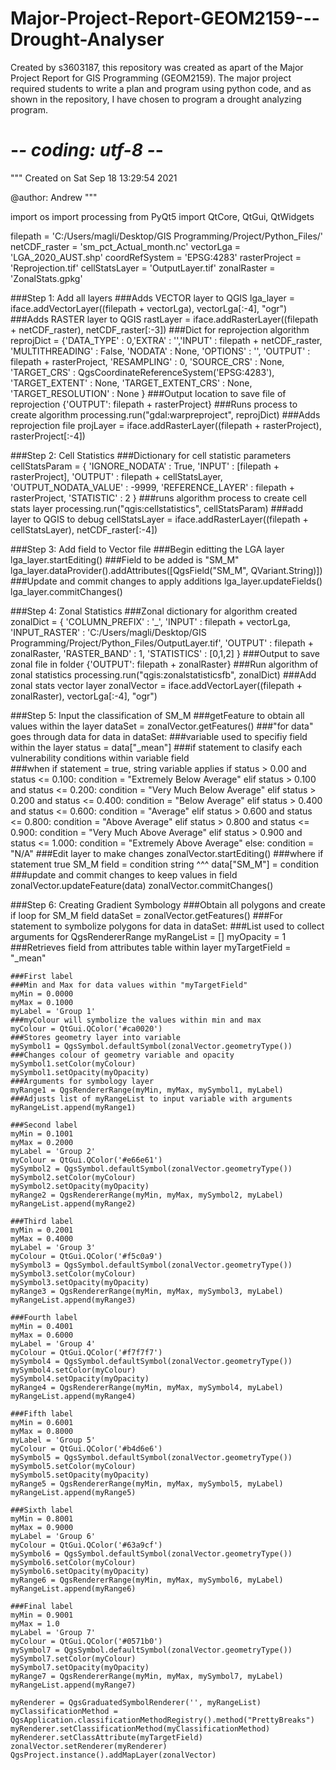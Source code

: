 # Major-Project-Report-GEOM2159---Drought-Analyser
Created by s3603187, this repository was created as apart of the Major Project Report for GIS Programming (GEOM2159).  The major project required students to write a plan and program using python code, and as shown in the repository, I have chosen to program a drought analyzing program. 
# -*- coding: utf-8 -*-
"""
Created on Sat Sep 18 13:29:54 2021

@author: Andrew
"""

import os
import processing
from PyQt5 import QtCore, QtGui, QtWidgets

filepath = 'C:/Users/magli/Desktop/GIS Programming/Project/Python_Files/'
netCDF_raster = 'sm_pct_Actual_month.nc'
vectorLga = 'LGA_2020_AUST.shp'
coordRefSystem = 'EPSG:4283'
rasterProject = 'Reprojection.tif'
cellStatsLayer = 'OutputLayer.tif'
zonalRaster = 'ZonalStats.gpkg'

###Step 1: Add all layers
###Adds VECTOR layer to QGIS
lga_layer = iface.addVectorLayer((filepath + vectorLga), vectorLga[:-4], "ogr")
###Adds RASTER layer to QGIS
rastLayer = iface.addRasterLayer((filepath + netCDF_raster), netCDF_raster[:-3])
###Dict for reprojection algorithm
reprojDict = {'DATA_TYPE' : 0,'EXTRA' : '','INPUT' : filepath + netCDF_raster, 'MULTITHREADING' : False, 'NODATA' : None, 'OPTIONS' : '', 'OUTPUT' : filepath + rasterProject, 'RESAMPLING' : 0, 'SOURCE_CRS' : None, 'TARGET_CRS' : QgsCoordinateReferenceSystem('EPSG:4283'), 'TARGET_EXTENT' : None, 'TARGET_EXTENT_CRS' : None, 'TARGET_RESOLUTION' : None }
###Output location to save file of reprojection
{'OUTPUT': filepath + rasterProject}
###Runs process to create algorithm
processing.run("gdal:warpreproject", reprojDict)
###Adds reprojection file
projLayer = iface.addRasterLayer((filepath + rasterProject), rasterProject[:-4])

###Step 2: Cell Statistics
###Dictionary for cell statistic parameters
cellStatsParam = { 'IGNORE_NODATA' : True, 'INPUT' : [filepath + rasterProject], 'OUTPUT' : filepath + cellStatsLayer, 'OUTPUT_NODATA_VALUE' : -9999, 'REFERENCE_LAYER' : filepath + rasterProject, 'STATISTIC' : 2 }
###runs algorithm process to create cell stats layer
processing.run("qgis:cellstatistics", cellStatsParam)
###add layer to QGIS to debug
cellStatsLayer = iface.addRasterLayer((filepath + cellStatsLayer), netCDF_raster[:-4])

###Step 3: Add field to Vector file
###Begin editting the LGA layer
lga_layer.startEditing()
###Field to be added is "SM_M"
lga_layer.dataProvider().addAttributes([QgsField("SM_M", QVariant.String)])
###Update and commit changes to apply additions
lga_layer.updateFields()
lga_layer.commitChanges()

###Step 4: Zonal Statistics
###Zonal dictionary for algorithm created
zonalDict = { 'COLUMN_PREFIX' : '_', 'INPUT' : filepath + vectorLga, 'INPUT_RASTER' : 'C:/Users/magli/Desktop/GIS Programming/Project/Python_Files/OutputLayer.tif', 'OUTPUT' : filepath + zonalRaster, 'RASTER_BAND' : 1, 'STATISTICS' : [0,1,2] }
###Output to save zonal file in folder
{'OUTPUT': filepath + zonalRaster}
###Run algorithm of zonal statistics
processing.run("qgis:zonalstatisticsfb", zonalDict)
###Add zonal stats vector layer
zonalVector = iface.addVectorLayer((filepath + zonalRaster), vectorLga[:-4], "ogr")

###Step 5: Input the classification of SM_M 
###getFeature to obtain all values within the layer
dataSet = zonalVector.getFeatures()
###"for data" goes through data
for data in dataSet:
###variable used to specifiy field within the layer
    status = data["_mean"]
###if statement to clasify each vulnerability conditions within variable field  
###when if statement = true, string variable applies
    if status > 0.00 and status <= 0.100:
        condition = "Extremely Below Average"
    elif status > 0.100 and status <= 0.200:
        condition = "Very Much Below Average"
    elif status > 0.200 and status <= 0.400:
        condition = "Below Average"
    elif status > 0.400 and status <= 0.600:
        condition = "Average"
    elif status > 0.600 and status <= 0.800:
        condition = "Above Average"
    elif status > 0.800 and status <= 0.900:
        condition = "Very Much Above Average"
    elif status > 0.900 and status <= 1.000:
        condition = "Extremely Above Average"
    else:
        condition = "N/A"
###Edit layer to make changes
    zonalVector.startEditing()
###where if statement true SM_M field = condition string ^^^
    data["SM_M"] = condition
###update and commit changes to keep values in field
    zonalVector.updateFeature(data)
    zonalVector.commitChanges()
    
###Step 6: Creating Gradient Symbology 
###Obtain all polygons and create if loop for SM_M field
dataSet = zonalVector.getFeatures()
###For statement to symbolize polygons
for data in dataSet:
    ###List used to collect arguments for QgsRendererRange
    myRangeList = []
    myOpacity = 1
    ###Retrieves field from attributes table within layer
    myTargetField = "_mean" 
    
    ###First label
    ###Min and Max for data values within "myTargetField"
    myMin = 0.0000
    myMax = 0.1000
    myLabel = 'Group 1'
    ###myColour will symbolize the values within min and max
    myColour = QtGui.QColor('#ca0020')
    ###Stores geometry layer into variable
    mySymbol1 = QgsSymbol.defaultSymbol(zonalVector.geometryType())
    ###Changes colour of geometry variable and opacity
    mySymbol1.setColor(myColour)
    mySymbol1.setOpacity(myOpacity)
    ###Arguments for symbology layer
    myRange1 = QgsRendererRange(myMin, myMax, mySymbol1, myLabel)
    ###Adjusts list of myRangeList to input variable with arguments
    myRangeList.append(myRange1)
    
    ###Second label
    myMin = 0.1001
    myMax = 0.2000
    myLabel = 'Group 2'
    myColour = QtGui.QColor('#e66e61')
    mySymbol2 = QgsSymbol.defaultSymbol(zonalVector.geometryType())
    mySymbol2.setColor(myColour)
    mySymbol2.setOpacity(myOpacity)
    myRange2 = QgsRendererRange(myMin, myMax, mySymbol2, myLabel)
    myRangeList.append(myRange2)
    
    ###Third label
    myMin = 0.2001
    myMax = 0.4000
    myLabel = 'Group 3'
    myColour = QtGui.QColor('#f5c0a9')
    mySymbol3 = QgsSymbol.defaultSymbol(zonalVector.geometryType())
    mySymbol3.setColor(myColour)
    mySymbol3.setOpacity(myOpacity)
    myRange3 = QgsRendererRange(myMin, myMax, mySymbol3, myLabel)
    myRangeList.append(myRange3)
    
    ###Fourth label
    myMin = 0.4001
    myMax = 0.6000
    myLabel = 'Group 4'
    myColour = QtGui.QColor('#f7f7f7')
    mySymbol4 = QgsSymbol.defaultSymbol(zonalVector.geometryType())
    mySymbol4.setColor(myColour)
    mySymbol4.setOpacity(myOpacity)
    myRange4 = QgsRendererRange(myMin, myMax, mySymbol4, myLabel)
    myRangeList.append(myRange4)
    
    ###Fifth label
    myMin = 0.6001
    myMax = 0.8000
    myLabel = 'Group 5'
    myColour = QtGui.QColor('#b4d6e6')
    mySymbol5 = QgsSymbol.defaultSymbol(zonalVector.geometryType())
    mySymbol5.setColor(myColour)
    mySymbol5.setOpacity(myOpacity)
    myRange5 = QgsRendererRange(myMin, myMax, mySymbol5, myLabel)
    myRangeList.append(myRange5)
    
    ###Sixth label
    myMin = 0.8001
    myMax = 0.9000
    myLabel = 'Group 6'
    myColour = QtGui.QColor('#63a9cf')
    mySymbol6 = QgsSymbol.defaultSymbol(zonalVector.geometryType())
    mySymbol6.setColor(myColour)
    mySymbol6.setOpacity(myOpacity)
    myRange6 = QgsRendererRange(myMin, myMax, mySymbol6, myLabel)
    myRangeList.append(myRange6)
    
    ###Final label
    myMin = 0.9001
    myMax = 1.0
    myLabel = 'Group 7'
    myColour = QtGui.QColor('#0571b0')
    mySymbol7 = QgsSymbol.defaultSymbol(zonalVector.geometryType())
    mySymbol7.setColor(myColour)
    mySymbol7.setOpacity(myOpacity)
    myRange7 = QgsRendererRange(myMin, myMax, mySymbol7, myLabel)
    myRangeList.append(myRange7)
    
    myRenderer = QgsGraduatedSymbolRenderer('', myRangeList)
    myClassificationMethod = QgsApplication.classificationMethodRegistry().method("PrettyBreaks")
    myRenderer.setClassificationMethod(myClassificationMethod)
    myRenderer.setClassAttribute(myTargetField)
    zonalVector.setRenderer(myRenderer)
    QgsProject.instance().addMapLayer(zonalVector)
    
